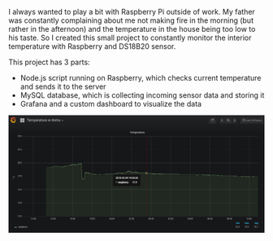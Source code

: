 
I always wanted to play a bit with Raspberry Pi outside of work. My father was constantly complaining about me not making fire in the morning (but rather in the afternoon) and the temperature in the house being too low to his taste. So I created this small project to constantly monitor the interior temperature with Raspberry and DS18B20 sensor.

This project has 3 parts:
* Node.js script running on Raspberry, which checks current temperature and sends it to the server
* MySQL database, which is collecting incoming sensor data and storing it
* Grafana and a custom dashboard to visualize the data

![Screenshot 1](screenshot.png)
